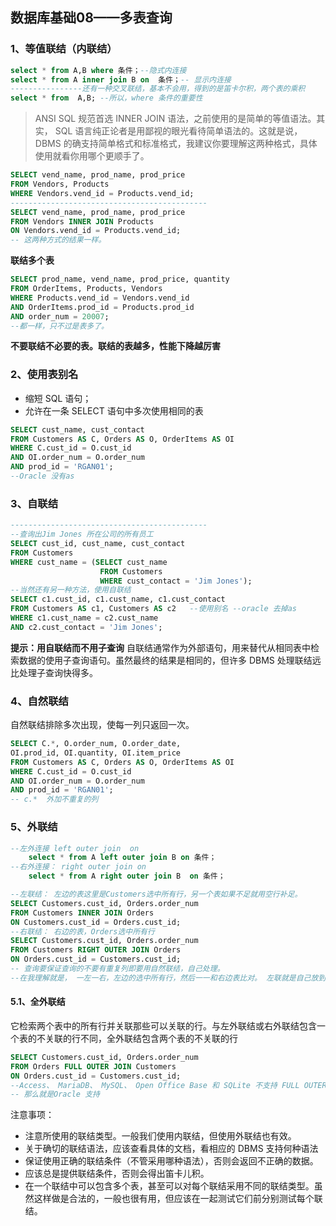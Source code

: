 ## 数据库基础08——多表查询

### 1、等值联结（内联结）

```sql
select * from A,B where 条件；--隐式内连接
select * from A inner join B on  条件；-- 显示内连接
----------------还有一种交叉联结，基本不会用，得到的是笛卡尔积，两个表的乘积
select * from  A,B; --所以，where 条件的重要性
```

> ANSI SQL 规范首选 INNER JOIN 语法，之前使用的是简单的等值语法。其实， SQL 语言纯正论者是用鄙视的眼光看待简单语法的。这就是说， DBMS 的确支持简单格式和标准格式，我建议你要理解这两种格式，具体使用就看你用哪个更顺手了。 

```sql
SELECT vend_name, prod_name, prod_price
FROM Vendors, Products
WHERE Vendors.vend_id = Products.vend_id;
--------------------------------------------
SELECT vend_name, prod_name, prod_price
FROM Vendors INNER JOIN Products
ON Vendors.vend_id = Products.vend_id;
-- 这两种方式的结果一样。
```

**联结多个表**

```sql
SELECT prod_name, vend_name, prod_price, quantity
FROM OrderItems, Products, Vendors
WHERE Products.vend_id = Vendors.vend_id
AND OrderItems.prod_id = Products.prod_id
AND order_num = 20007;
--都一样，只不过是表多了。
```

**不要联结不必要的表。联结的表越多，性能下降越厉害** 

### 2、使用表别名 

- 缩短 SQL 语句；
- 允许在一条 SELECT 语句中多次使用相同的表 

```sql
SELECT cust_name, cust_contact
FROM Customers AS C, Orders AS O, OrderItems AS OI
WHERE C.cust_id = O.cust_id
AND OI.order_num = O.order_num
AND prod_id = 'RGAN01';
--Oracle 没有as  
```

### 3、自联结

```sql
--------------------------------------------
--查询出Jim Jones 所在公司的所有员工
SELECT cust_id, cust_name, cust_contact
FROM Customers
WHERE cust_name = (SELECT cust_name
					FROM Customers
					WHERE cust_contact = 'Jim Jones');
--当然还有另一种方法，使用自联结
SELECT c1.cust_id, c1.cust_name, c1.cust_contact
FROM Customers AS c1, Customers AS c2   --使用别名 --oracle 去掉as
WHERE c1.cust_name = c2.cust_name
AND c2.cust_contact = 'Jim Jones';
```

**提示：用自联结而不用子查询**
自联结通常作为外部语句，用来替代从相同表中检索数据的使用子查询语句。虽然最终的结果是相同的，但许多 DBMS 处理联结远比处理子查询快得多。

### 4、自然联结

自然联结排除多次出现，使每一列只返回一次。 

```sql
SELECT C.*, O.order_num, O.order_date,
OI.prod_id, OI.quantity, OI.item_price
FROM Customers AS C, Orders AS O, OrderItems AS OI
WHERE C.cust_id = O.cust_id
AND OI.order_num = O.order_num
AND prod_id = 'RGAN01';
-- c.*  外加不重复的列
```

### 5、外联结 

```sql
--左外连接 left outer join  on
	select * from A left outer join B on 条件；
--右外连接： right outer join on
	select * from A right outer join B  on 条件；
```

```sql
--左联结： 左边的表这里是Customers选中所有行，另一个表如果不足就用空行补足。
SELECT Customers.cust_id, Orders.order_num
FROM Customers INNER JOIN Orders
ON Customers.cust_id = Orders.cust_id;
--右联结： 右边的表，Orders选中所有行
SELECT Customers.cust_id, Orders.order_num
FROM Customers RIGHT OUTER JOIN Orders
ON Orders.cust_id = Customers.cust_id;
-- 查询要保证查询的不要有重复列即要用自然联结，自己处理。
--在我理解就是， 一左一右，左边的选中所有行，然后一一和右边表比对。 左联就是自己放到左边，右联自己放到右边。可以这么理解。 其实这两种是可以互换的换个顺序和条件就行，哪个方便用哪个。

```

#### 5.1、全外联结

它检索两个表中的所有行并关联那些可以关联的行。与左外联结或右外联结包含一个表的不关联的行不同，全外联结包含两个表的不关联的行 

```sql
SELECT Customers.cust_id, Orders.order_num
FROM Orders FULL OUTER JOIN Customers
ON Orders.cust_id = Customers.cust_id;
--Access、 MariaDB、 MySQL、 Open Office Base 和 SQLite 不支持 FULL OUTER JOIN 语法。
-- 那么就是Oracle 支持
```

注意事项：

- 注意所使用的联结类型。一般我们使用内联结，但使用外联结也有效。
- 关于确切的联结语法，应该查看具体的文档，看相应的 DBMS 支持何种语法
- 保证使用正确的联结条件（不管采用哪种语法），否则会返回不正确的数据。
- 应该总是提供联结条件，否则会得出笛卡儿积。
-  在一个联结中可以包含多个表，甚至可以对每个联结采用不同的联结类型。虽然这样做是合法的，一般也很有用，但应该在一起测试它们前分别测试每个联结。











